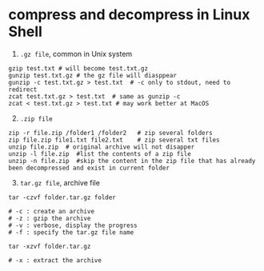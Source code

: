 # compress and decompress in Linux Shell

1. `.gz file`, common in Unix system

```
gzip test.txt # will become test.txt.gz
gunzip test.txt.gz # the gz file will diasppear
gunzip -c test.txt.gz > test.txt  # -c only to stdout, need to redirect
zcat test.txt.gz > test.txt  # same as gunzip -c
zcat < test.txt.gz > test.txt # may work better at MacOS
```

2. `.zip file`

```
zip -r file.zip /folder1 /folder2   # zip several folders
zip file.zip file1.txt file2.txt    # zip several txt files
unzip file.zip  # original archive will not disapper
unzip -l file.zip  #list the contents of a zip file
unzip -n file.zip  #skip the content in the zip file that has already been decompressed and exist in current folder
```

3. `tar.gz file`, archive file

```
tar -czvf folder.tar.gz folder

# -c : create an archive
# -z : gzip the archive
# -v : verbose, display the progress
# -f : specify the tar.gz file name

tar -xzvf folder.tar.gz

# -x : extract the archive
```